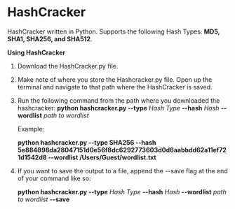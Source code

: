 # HashCracker
HashCracker written in Python. Supports the following Hash Types: **MD5, SHA1, SHA256, and SHA512**.

**Using HashCracker**

1. Download the HashCracker.py file.
   
2. Make note of where you store the Hashcracker.py file. Open up the terminal and navigate to that path where the HashCracker is saved.

3. Run the following command from the path where you downloaded the hashcracker: 
   **python hashcracker.py --type** *Hash Type* **--hash** *Hash* **--wordlist** *path to wordlist* 

   Example:
   
   **python hashcracker.py --type SHA256 --hash 5e884898da28047151d0e56f8dc6292773603d0d6aabbdd62a11ef721d1542d8 --wordlist /Users/Guest/wordlist.txt**

5. If you want to save the output to a file, append the --save flag at the end of your command like so:
   
     **python hashcracker.py --type** *Hash Type* **--hash** *Hash* **--wordlist** *path to wordlist* **--save**


   
